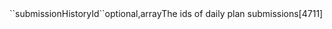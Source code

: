 <tr><td>``submissionHistoryId``</td><td>optional,array<long></td><td>The ids of daily plan submissions</td><td></td><td>[4711]</td></tr>
 